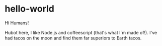 # hello-world

Hi Humans!

Hubot here, I like Node.js and coffeescript (that's what I´m made of!).
I've had tacos on the moon and find them far superiors to Earth tacos.
